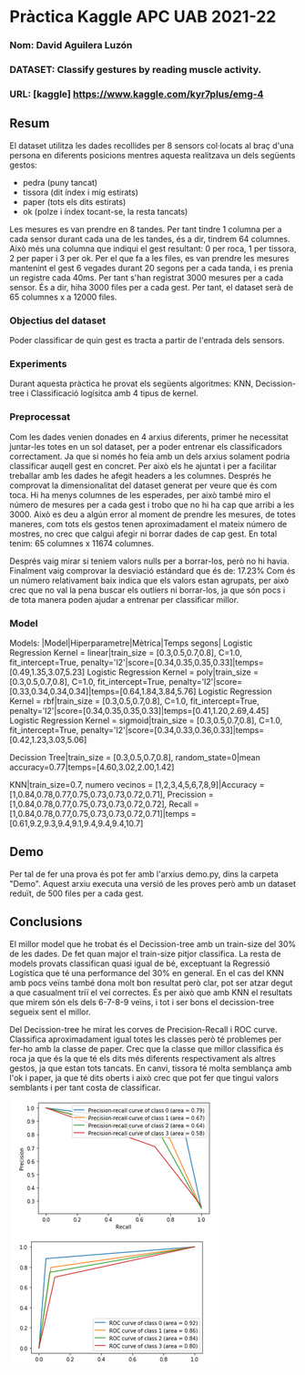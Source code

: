 # Pràctica Kaggle APC UAB 2021-22
### Nom: David Aguilera Luzón
### DATASET: Classify gestures by reading muscle activity.
### URL: [kaggle] https://www.kaggle.com/kyr7plus/emg-4

## Resum
El
dataset utilitza les dades recollides per 8 sensors col·locats al braç d'una persona en diferents posicions mentres aquesta realitzava un dels següents gestos:
- pedra (puny tancat)
- tissora (dit índex i mig estirats)
- paper (tots els dits estirats)
- ok (polze i índex tocant-se, la resta tancats)

Les mesures es van prendre en 8 tandes.
Per tant tindre 1 columna per a cada sensor durant cada una de les tandes, és a dir, tindrem 64 columnes.
Això més una columna que indiqui el gest resultant: 0 per roca, 1 per tissora, 2 per paper i 3 per ok.
Per el que fa a les files, es van prendre les mesures mantenint el gest 6 vegades durant 20 segons per a cada tanda, i es prenia un registre cada 40ms.
Per tant s'han registrat 3000 mesures per a cada sensor.
És a dir, hiha 3000 files per a cada gest.
Per tant, el dataset serà de 65 columnes x a 12000 files.

### Objectius del dataset
Poder classificar de quin gest es tracta a partir de l'entrada dels sensors.

### Experiments
Durant aquesta pràctica he provat els següents algoritmes:
KNN, Decission-tree i Classificació logísitca amb 4 tipus de kernel.

### Preprocessat
Com les dades venien donades en 4 arxius diferents, primer he necessitat juntar-les totes en un sol dataset, per a poder entrenar els classificadors correctament.
Ja que si només ho feia amb un dels arxius solament podria classificar auqell gest en concret.
Per això els he ajuntat i per a facilitar treballar amb les dades he afegit headers a les columnes.
Després he comprovat la dimensionalitat del dataset generat per veure que és com toca.
Hi ha menys columnes de les esperades, per això també miro el número de mesures per a cada gest i trobo que no hi ha cap que arribi a les 3000.
Això es deu a algún error al moment de prendre les mesures, de totes maneres, com tots els gestos tenen aproximadament el mateix número de mostres, no crec que calgui afegir ni borrar dades de cap gest.
En total tenim: 65 columnes x 11674 columnes.

Després vaig mirar si teniem valors nulls per a borrar-los, però no hi havia.
Finalment vaig comprovar la desviació estándard que és de: 17.23%
Com és un número relativament baix indica que els valors estan agrupats, per això crec que no val la pena buscar els outliers ni borrar-los, ja que són pocs i de tota manera poden ajudar a entrenar per classificar millor.

### Model
Models:
|Model|Hiperparametre|Mètrica|Temps segons|
Logistic Regression Kernel = linear|train_size = [0.3,0.5,0.7,0.8], C=1.0, fit_intercept=True, penalty='l2'|score=[0.34,0.35,0.35,0.33]|temps=[0.49,1.35,3.07,5.23]
Logistic Regression Kernel = poly|train_size = [0.3,0.5,0.7,0.8], C=1.0, fit_intercept=True, penalty='l2'|score=[0.33,0.34,0.34,0.34]|temps=[0.64,1.84,3.84,5.76]
Logistic Regression Kernel = rbf|train_size = [0.3,0.5,0.7,0.8], C=1.0, fit_intercept=True, penalty='l2'|score=[0.34,0.35,0.35,0.33]|temps=[0.41,1.20,2.69,4.45]
Logistic Regression Kernel = sigmoid|train_size = [0.3,0.5,0.7,0.8], C=1.0, fit_intercept=True, penalty='l2'|score=[0.34,0.33,0.36,0.33]|temps=[0.42,1.23,3.03,5.06]

Decission Tree|train_size = [0.3,0.5,0.7,0.8], random_state=0|mean accuracy=0.77|temps=[4.60,3.02,2.00,1.42]

KNN|train_size=0.7, numero vecinos = [1,2,3,4,5,6,7,8,9]|Accuracy = [1,0.84,0.78,0.77,0.75,0.73,0.73,0.72,0.71], Precission = [1,0.84,0.78,0.77,0.75,0.73,0.73,0.72,0.72], Recall = [1,0.84,0.78,0.77,0.75,0.73,0.73,0.72,0.71]|temps = [0.61,9.2,9.3,9.4,9.1,9.4,9.4,9.4,10.7]


## Demo
Per tal de fer una prova és pot fer amb l'arxius demo.py, dins la carpeta "Demo".
Aquest arxiu executa una versió de les proves però amb un dataset reduït, de 500 files per a cada gest.

## Conclusions
El millor model que he trobat és el Decission-tree amb un train-size del 30% de les dades.
De fet quan major el train-size pitjor classifica.
La resta de models provats classifican quasi igual de bé, exceptuant la Regressió Logística que té una performance del 30% en general.
En el cas del KNN amb pocs veïns també dona molt bon resultat però clar, pot ser atzar degut a que casualment triï el veí correctes.
És per això que amb KNN el resultats que mirem són els dels 6-7-8-9 veïns, i tot i ser bons el decission-tree segueix sent el millor.

Del Decission-tree he mirat les corves de Precision-Recall i ROC curve. Classifica aproximadament igual totes les classes però té problemes per fer-ho amb la classe de paper.
Crec que la classe que millor classifica és roca ja que és la que té els dits més diferents respectivament als altres gestos, ja que estan tots tancats.
En canvi, tissora té molta semblança amb l'ok i paper, ja que té dits oberts i això crec que pot fer que tingui valors semblants i per tant costa de classificar.

![img.png](images/img.png)
